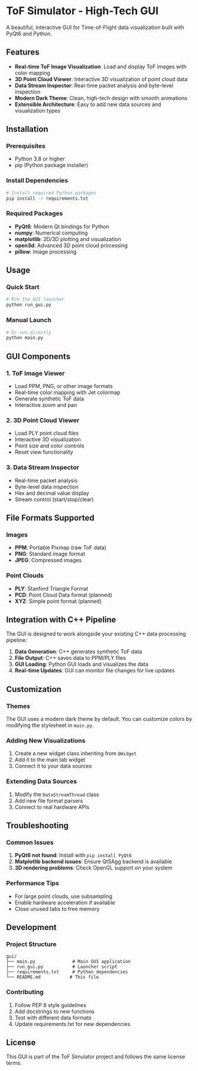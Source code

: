 # ToF Simulator - High-Tech GUI

A beautiful, interactive GUI for Time-of-Flight data visualization built with PyQt6 and Python.

## Features

- **Real-time ToF Image Visualization**: Load and display ToF images with color mapping
- **3D Point Cloud Viewer**: Interactive 3D visualization of point cloud data
- **Data Stream Inspector**: Real-time packet analysis and byte-level inspection
- **Modern Dark Theme**: Clean, high-tech design with smooth animations
- **Extensible Architecture**: Easy to add new data sources and visualization types

## Installation

### Prerequisites

- Python 3.8 or higher
- pip (Python package installer)

### Install Dependencies

```bash
# Install required Python packages
pip install -r requirements.txt
```

### Required Packages

- **PyQt6**: Modern Qt bindings for Python
- **numpy**: Numerical computing
- **matplotlib**: 2D/3D plotting and visualization
- **open3d**: Advanced 3D point cloud processing
- **pillow**: Image processing

## Usage

### Quick Start

```bash
# Run the GUI launcher
python run_gui.py
```

### Manual Launch

```bash
# Or run directly
python main.py
```

## GUI Components

### 1. ToF Image Viewer
- Load PPM, PNG, or other image formats
- Real-time color mapping with Jet colormap
- Generate synthetic ToF data
- Interactive zoom and pan

### 2. 3D Point Cloud Viewer
- Load PLY point cloud files
- Interactive 3D visualization
- Point size and color controls
- Reset view functionality

### 3. Data Stream Inspector
- Real-time packet analysis
- Byte-level data inspection
- Hex and decimal value display
- Stream control (start/stop/clear)

## File Formats Supported

### Images
- **PPM**: Portable Pixmap (raw ToF data)
- **PNG**: Standard image format
- **JPEG**: Compressed images

### Point Clouds
- **PLY**: Stanford Triangle Format
- **PCD**: Point Cloud Data format (planned)
- **XYZ**: Simple point format (planned)

## Integration with C++ Pipeline

The GUI is designed to work alongside your existing C++ data processing pipeline:

1. **Data Generation**: C++ generates synthetic ToF data
2. **File Output**: C++ saves data to PPM/PLY files
3. **GUI Loading**: Python GUI loads and visualizes the data
4. **Real-time Updates**: GUI can monitor file changes for live updates

## Customization

### Themes
The GUI uses a modern dark theme by default. You can customize colors by modifying the stylesheet in `main.py`.

### Adding New Visualizations
1. Create a new widget class inheriting from `QWidget`
2. Add it to the main tab widget
3. Connect it to your data sources

### Extending Data Sources
1. Modify the `DataStreamThread` class
2. Add new file format parsers
3. Connect to real hardware APIs

## Troubleshooting

### Common Issues

1. **PyQt6 not found**: Install with `pip install PyQt6`
2. **Matplotlib backend issues**: Ensure Qt5Agg backend is available
3. **3D rendering problems**: Check OpenGL support on your system

### Performance Tips

- For large point clouds, use subsampling
- Enable hardware acceleration if available
- Close unused tabs to free memory

## Development

### Project Structure
```
gui/
├── main.py              # Main GUI application
├── run_gui.py           # Launcher script
├── requirements.txt     # Python dependencies
└── README.md           # This file
```

### Contributing
1. Follow PEP 8 style guidelines
2. Add docstrings to new functions
3. Test with different data formats
4. Update requirements.txt for new dependencies

## License

This GUI is part of the ToF Simulator project and follows the same license terms. 